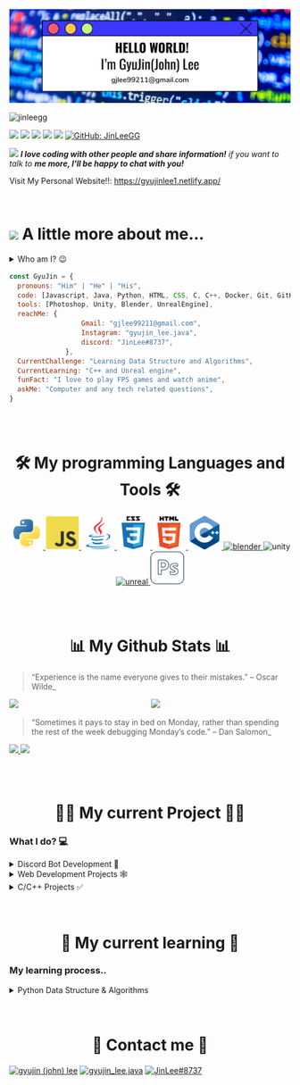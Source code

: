 
<img src="https://github.com/JinLeeGG/JinLeeGG/blob/main/My project.png" />

<p align="left"><img src="https://komarev.com/ghpvc/?username=jinleegg&label=Profile%20views&color=0e75b6&style=flat" alt="jinleegg" /> </p>   

<a href="https://www.instagram.com/gyujin_lee.java/" target="_blank"><img src="https://img.shields.io/badge/-Instagram-red?logo=instagram&logoColor=white&link=https://www.instagram.com/gyujin_lee.java/"/></a>
<a href="mailto:gjlee99211@gmail.com" target="_blank"><img src="https://img.shields.io/badge/Gmail-red?style=flat-square&logo=gmail&logoColor=white&link=mailto:gjlee99211@gmail.com"/></a>
<a href="https://www.facebook.com/profile.php?id=100015853840100" target="_blank"><img src="https://img.shields.io/badge/faceBook-blue?style=flat-square&logo=facebook&logoColor=white&link=https://www.facebook.com/profile.php?id=100015853840100"/></a> 
<a href="https://www.linkedin.com/in/gyujin-lee-9aa707241/" target="_blank"><img src="https://img.shields.io/badge/LinkedIn-blue?style=flat-square&logo=linkedin&logoColor=white&link=https://www.linkedin.com/in/gyujin-lee-9aa707241/"/></a> 
<a href="https://discord.gg/YWRzarbys4" target="_blank"><img src="https://img.shields.io/badge/Discord:CodeLab-purple?style=flat-square&logo=discord&logoColor=white&link=https://discord.gg/YWRzarbys4"/></a> 
[![GitHub: JinLeeGG](https://img.shields.io/github/followers/JinLeeGG?style=social)](https://github.com/JinLeeGG)
  
  
<img src="https://media0.giphy.com/media/7DILedCoTwhFQY6ed6/giphy.gif?cid=ecf05e479sqeiyce6r6irzo0l1w40k15i7twj79smi30oovp&rid=giphy.gif&ct=s" width="60"> <em><b>I love coding with other people and share information!</b> if you want to talk to <b>me more, I'll be happy to chat with you!</b> </em>

Visit My Personal Website!!: https://gyujinlee1.netlify.app/

<br>

<h1 align="left"><img src="https://media1.giphy.com/media/12PXNbcHW8C9Bm/giphy.gif?cid=ecf05e47jyrow51s08g420bjj6yq4skc3b0tjgzihd4pgse6&rid=giphy.gif&ct=s" width="50"> A little more about me...</h1>
  

<details>
  <summary> Who am I? 😉 </summary>
  <pre>
   I am a passionate programmer who loves to make software and games and also playing with it 😁 
   I am currently going to Dickinson College and majoring in Computer Science and Math.
  </pre>
</details>

```javascript
const GyuJin = {
  pronouns: "Him" | "He" | "His",
  code: [Javascript, Java, Python, HTML, CSS, C, C++, Docker, Git, GitHub, REACT JS, BootStrap],
  tools: [Photoshop, Unity, Blender, UnrealEngine],
  reachMe: {
                  Gmail: "gjlee99211@gmail.com",
                  Instagram: "gyujin_lee.java",
                  discord: "JinLee#8737",
              },
  CurrentChallenge: "Learning Data Structure and Algorithms",
  CurrentLearning: "C++ and Unreal engine",
  funFact: "I love to play FPS games and watch anime",
  askMe: "Computer and any tech related questions",
}
```

<br>
<br>

<h1 align="center">🛠️ My programming Languages and Tools 🛠️</h1>  
<p align="center"> 
<a href="https://www.python.org" target="_blank" rel="noreferrer"> <img src="https://raw.githubusercontent.com/devicons/devicon/master/icons/python/python-original.svg" alt="python" width="60" height="60"/> </a> <a href="https://developer.mozilla.org/en-US/docs/Web/JavaScript" target="_blank" rel="noreferrer"> <img src="https://raw.githubusercontent.com/devicons/devicon/master/icons/javascript/javascript-original.svg" alt="javascript" width="60" height="60"/> </a> 
<a href="https://www.java.com" target="_blank" rel="noreferrer"> <img src="https://raw.githubusercontent.com/devicons/devicon/master/icons/java/java-original.svg" alt="java" width="60" height="60"/> </a>
<a href="https://www.w3schools.com/css/" target="_blank" rel="noreferrer"> <img src="https://raw.githubusercontent.com/devicons/devicon/master/icons/css3/css3-original-wordmark.svg" alt="css3" width="60" height="60"/> </a> <a href="https://www.w3.org/html/" target="_blank" rel="noreferrer"> <img src="https://raw.githubusercontent.com/devicons/devicon/master/icons/html5/html5-original-wordmark.svg" alt="html5" width="60" height="60"/> </a> 
 <a href="https://www.w3schools.com/cpp/" target="_blank" rel="noreferrer"> <img src="https://raw.githubusercontent.com/devicons/devicon/master/icons/cplusplus/cplusplus-original.svg" alt="cplusplus" width="60" height="60"/> </a>
<a href="https://unity.com/" target="_blank" rel="noreferrer"> <a href="https://www.blender.org/" target="_blank" rel="noreferrer"> 
 <img src="https://download.blender.org/branding/community/blender_community_badge_white.svg" alt="blender" width="60" height="60"/> </a> 
  <img src="https://www.vectorlogo.zone/logos/unity3d/unity3d-icon.svg" alt="unity" width="60" height="60"/> </a> <a href="https://unrealengine.com/" target="_blank" rel="noreferrer"> <img src="https://raw.githubusercontent.com/kenangundogan/fontisto/036b7eca71aab1bef8e6a0518f7329f13ed62f6b/icons/svg/brand/unreal-engine.svg" alt="unreal" width="60" height="60"/> </a> <a href="https://www.photoshop.com/en" target="_blank" rel="noreferrer"> <img src="https://raw.githubusercontent.com/devicons/devicon/master/icons/photoshop/photoshop-line.svg" alt="photoshop" width="60" height="60"/> </a> </p>
 
<br>
<br>

<h1 align="center">📊 My Github Stats 📊</h1>  

> “Experience is the name everyone gives to their mistakes.”
– Oscar Wilde_
<img align='right' src="https://media1.giphy.com/media/pQkgcbJTrvg1B3hJXv/giphy.gif?cid=ecf05e47spt9z3fqtsw54s6rtdi23eyho91gvvoajrz58908&rid=giphy.gif&ct=s" width = 250>
<img src="https://github-readme-stats.vercel.app/api?username=JinLeeGG&&show_icons=true&title_color=ffffff&icon_color=bb2acf&text_color=daf7dc&bg_color=151515">

> “Sometimes it pays to stay in bed on Monday, rather than spending the rest of the week debugging Monday’s code.” – Dan Salomon_
  
<a href="https://github.com/jstrieb/github-stats">
  
![](https://github.com/JinLeeGG/githubstats/blob/master/generated/languages.svg#gh-dark-mode-only)
![](https://github.com/JinLeeGG/githubstats/blob/master/generated/overview.svg#gh-dark-mode-only)

</a>

<br>
<br>



<h1 align="center">🐱‍💻 My current Project 🐱‍💻</h1>  
<h3>What I do? 💻</h3>
<details>
<summary>Discord Bot Development 📡 </summary>
  <ul>
    <li><a href="https://github.com/JinLeeGG/MadCodersDiscordBot">MadCodersDiscordBot</a></li>
    <li><a href="https://github.com/JinLeeGG/DiscordBotYuiKa">YuikaBot</a></li>
  </ul>
</details>
<details>
<summary>Web Development Projects 🕸️ </summary>
  <ul>
    <li><a href="https://github.com/JinLeeGG/Personal_Portfolio-v1">GyuJin Lee's Portfolio-v1</a></li>
    <li><a href="https://github.com/JinLeeGG/Personal_Portfolio_v2">GyuJin Lee's Portfolio-v2</a></li>
  </ul>
</details>

<details>
  <summary>C/C++ Projects ✅ </summary>
  <ul>
   <li><a href="https://github.com/JinLeeGG/TicTacToe_C_miniProject">Tic-Tac-Toe Game</a></li>
  </ul>
</details>

<br>
<br>

<h1 align="center">📖 My current learning 📖</h1>  
<h3>My learning process..</h3>
<details>
<summary>Python Data Structure & Algorithms</summary>
<ul>
  <li><a href="https://github.com/JinLeeGG/Python_DataStructue-Algoritms/tree/5cfce7dda94256a0f709c6cb0bc819d19914b258/(Day1)%20File%20Input%2C%20Output">Day1 - File Input/Output, Encoding, Absolute Path, Relative Path</a></li>
  <li><a href="https://github.com/JinLeeGG/Python_DataStructue-Algoritms/tree/main/(Day2)%20Web%20Crawling%2C%20Scraping">Day2 - Web Crawling/Scraping</a></li>
</ul>
</details>


<br>
<br>

<h1 align="center">📱 Contact me 📱</h1>  
<p align="left">  
<a href="https://www.linkedin.com/in/gyujin-lee-9aa707241/" target="blank"><img align="center" src="https://raw.githubusercontent.com/rahuldkjain/github-profile-readme-generator/master/src/images/icons/Social/linked-in-alt.svg" alt="gyujin (john) lee" height="40" width="50" /></a>  
<a href="https://instagram.com/gyujin_lee.java" target="blank"><img align="center" src="https://raw.githubusercontent.com/rahuldkjain/github-profile-readme-generator/master/src/images/icons/Social/instagram.svg" alt="gyujin_lee.java" height="40" width="50" /></a>  
<a href="https://discord.gg/YWRzarbys4" target="blank"><img align="center" src="https://raw.githubusercontent.com/rahuldkjain/github-profile-readme-generator/master/src/images/icons/Social/discord.svg" alt="JinLee#8737" height="50" width="60" /></a>  

